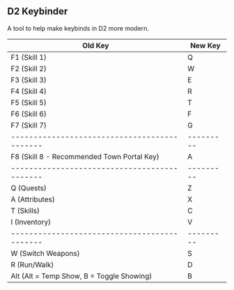 ## D2 Keybinder

A tool to help make keybinds in D2 more modern.


| Old Key                                    | New Key |
|--------------------------------------------|---------|
| F1 (Skill 1)                               | Q       |
| F2 (Skill 2)                               | W       |
| F3 (Skill 3)                               | E       |
| F4 (Skill 4)                               | R       |
| F5 (Skill 5)                               | T       |
| F6 (Skill 6)                               | F       |
| F7 (Skill 7)                               | G       |
|--------------------------------------------|---------|
| F8 (Skill 8 - Recommended Town Portal Key) | A       |
|--------------------------------------------|---------|
| Q (Quests)                                 | Z       |
| A (Attributes)                             | X       |
| T (Skills)                                 | C       |
| I (Inventory)                              | V       |
|--------------------------------------------|---------|
| W (Switch Weapons)                         | S       |
| R (Run/Walk)                               | D       |
| Alt (Alt = Temp Show, B = Toggle Showing)  | B       |
